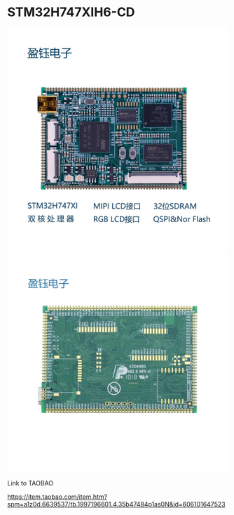 # STM32H747XIH6-CD

![top.jpg][1]
![bottom.jpg][2]

Link to TAOBAO

https://item.taobao.com/item.htm?spm=a1z0d.6639537/tb.1997196601.4.35b47484p1as0N&id=606101647523

  [1]: images/top.jpg "top.jpg"
  [2]: images/bottom.jpg "bottom.jpg"
